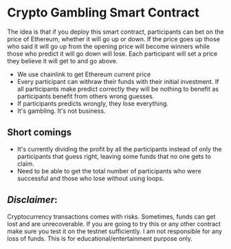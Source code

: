 # Crypto Gambling Smart Contract

The idea is that if you deploy this smart contract, participants can bet on the price of Ethereum, whether it will go up or down.
If the price goes up those who said it will go up from the opening price will become winners while those who predict it will go down will lose.
Each participant will set a price they believe it will get to and go above.

- We use chainlink to get Ethereum current price
- Every participant can withraw their funds with their initial investment. If all participants make predict correctly they will be nothing to benefit as participants benefit from others wrong guesses.
- If participants predicts wrongly, they lose everything.
- It's gambling. It's not business.


## Short comings
- It's currently dividing the profit by all the participants instead of only the participants that guess right, leaving some funds that no one gets to claim.
- Need to be able to get the total number of participants who were successful and those who lose without using loops.

## *Disclaimer*: 
Cryptocurrency transactions comes with risks. Sometimes, funds can get lost and are unrecoverable. If you are going to try this or any other contract make sure you test it on the testnet sufficiently. 
I am not responsible for any loss of funds. This is for educational/entertainment purpose only.